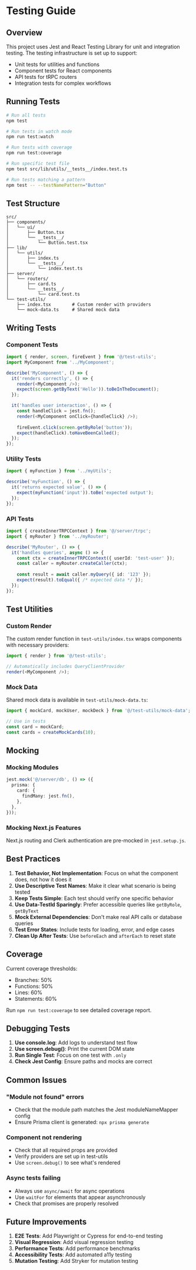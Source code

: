 # Testing Guide

## Overview

This project uses Jest and React Testing Library for unit and integration testing. The testing infrastructure is set up to support:

- Unit tests for utilities and functions
- Component tests for React components
- API tests for tRPC routers
- Integration tests for complex workflows

## Running Tests

```bash
# Run all tests
npm test

# Run tests in watch mode
npm run test:watch

# Run tests with coverage
npm run test:coverage

# Run specific test file
npm test src/lib/utils/__tests__/index.test.ts

# Run tests matching a pattern
npm test -- --testNamePattern="Button"
```

## Test Structure

```
src/
├── components/
│   └── ui/
│       ├── Button.tsx
│       └── __tests__/
│           └── Button.test.tsx
├── lib/
│   └── utils/
│       ├── index.ts
│       └── __tests__/
│           └── index.test.ts
├── server/
│   └── routers/
│       ├── card.ts
│       └── __tests__/
│           └── card.test.ts
└── test-utils/
    ├── index.tsx        # Custom render with providers
    └── mock-data.ts     # Shared mock data
```

## Writing Tests

### Component Tests

```typescript
import { render, screen, fireEvent } from '@/test-utils';
import MyComponent from '../MyComponent';

describe('MyComponent', () => {
  it('renders correctly', () => {
    render(<MyComponent />);
    expect(screen.getByText('Hello')).toBeInTheDocument();
  });

  it('handles user interaction', () => {
    const handleClick = jest.fn();
    render(<MyComponent onClick={handleClick} />);
    
    fireEvent.click(screen.getByRole('button'));
    expect(handleClick).toHaveBeenCalled();
  });
});
```

### Utility Tests

```typescript
import { myFunction } from '../myUtils';

describe('myFunction', () => {
  it('returns expected value', () => {
    expect(myFunction('input')).toBe('expected output');
  });
});
```

### API Tests

```typescript
import { createInnerTRPCContext } from '@/server/trpc';
import { myRouter } from '../myRouter';

describe('MyRouter', () => {
  it('handles queries', async () => {
    const ctx = createInnerTRPCContext({ userId: 'test-user' });
    const caller = myRouter.createCaller(ctx);
    
    const result = await caller.myQuery({ id: '123' });
    expect(result).toEqual({ /* expected data */ });
  });
});
```

## Test Utilities

### Custom Render

The custom render function in `test-utils/index.tsx` wraps components with necessary providers:

```typescript
import { render } from '@/test-utils';

// Automatically includes QueryClientProvider
render(<MyComponent />);
```

### Mock Data

Shared mock data is available in `test-utils/mock-data.ts`:

```typescript
import { mockCard, mockUser, mockDeck } from '@/test-utils/mock-data';

// Use in tests
const card = mockCard;
const cards = createMockCards(10);
```

## Mocking

### Mocking Modules

```typescript
jest.mock('@/server/db', () => ({
  prisma: {
    card: {
      findMany: jest.fn(),
    },
  },
}));
```

### Mocking Next.js Features

Next.js routing and Clerk authentication are pre-mocked in `jest.setup.js`.

## Best Practices

1. **Test Behavior, Not Implementation**: Focus on what the component does, not how it does it
2. **Use Descriptive Test Names**: Make it clear what scenario is being tested
3. **Keep Tests Simple**: Each test should verify one specific behavior
4. **Use Data-TestId Sparingly**: Prefer accessible queries like `getByRole`, `getByText`
5. **Mock External Dependencies**: Don't make real API calls or database queries
6. **Test Error States**: Include tests for loading, error, and edge cases
7. **Clean Up After Tests**: Use `beforeEach` and `afterEach` to reset state

## Coverage

Current coverage thresholds:
- Branches: 50%
- Functions: 50%
- Lines: 60%
- Statements: 60%

Run `npm run test:coverage` to see detailed coverage report.

## Debugging Tests

1. **Use console.log**: Add logs to understand test flow
2. **Use screen.debug()**: Print the current DOM state
3. **Run Single Test**: Focus on one test with `.only`
4. **Check Jest Config**: Ensure paths and mocks are correct

## Common Issues

### "Module not found" errors
- Check that the module path matches the Jest moduleNameMapper config
- Ensure Prisma client is generated: `npx prisma generate`

### Component not rendering
- Check that all required props are provided
- Verify providers are set up in test-utils
- Use `screen.debug()` to see what's rendered

### Async tests failing
- Always use `async/await` for async operations
- Use `waitFor` for elements that appear asynchronously
- Check that promises are properly resolved

## Future Improvements

1. **E2E Tests**: Add Playwright or Cypress for end-to-end testing
2. **Visual Regression**: Add visual regression testing
3. **Performance Tests**: Add performance benchmarks
4. **Accessibility Tests**: Add automated a11y testing
5. **Mutation Testing**: Add Stryker for mutation testing